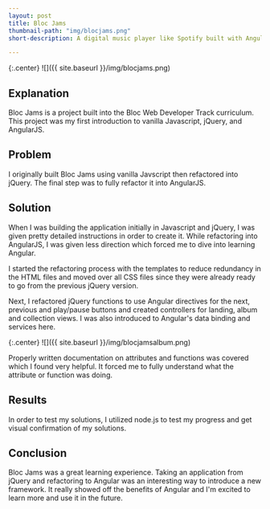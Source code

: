```yaml
---
layout: post
title: Bloc Jams
thumbnail-path: "img/blocjams.png"
short-description: A digital music player like Spotify built with AngularJS.

---
```


{:.center}
![]({{ site.baseurl }}/img/blocjams.png)

## Explanation

Bloc Jams is a project built into the Bloc Web Developer Track curriculum. This project was my first introduction to vanilla Javascript, jQuery, and AngularJS. 

## Problem

I originally built Bloc Jams using vanilla Javscript then refactored into jQuery. The final step was to fully refactor it into AngularJS.

## Solution

When I was building the application initially in Javascript and jQuery, I was given pretty detailed instructions in order to create it. While refactoring into AngularJS, I was given less direction which forced me to dive into learning Angular.

I started the refactoring process with the templates to reduce redundancy in the HTML files and moved over all CSS files since they were already ready to go from the previous jQuery version.

Next, I refactored jQuery functions to use Angular directives for the next, previous and play/pause buttons and created controllers for landing, album and collection views. I was also introduced to Angular's data binding and services here.

{:.center}
![]({{ site.baseurl }}/img/blocjamsalbum.png)


Properly written documentation on attributes and functions was covered which I found very helpful. It forced me to fully understand what the attribute or function was doing.

## Results

In order to test my solutions, I utilized node.js to test my progress and get visual confirmation of my solutions.

## Conclusion

Bloc Jams was a great learning experience. Taking an application from jQuery and refactoring to Angular was an interesting way to introduce a new framework. It really showed off the benefits of Angular and I'm excited to learn more and use it in the future.
